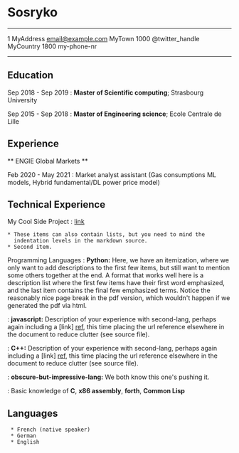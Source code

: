 Sosryko
============

-------------------     ----------------------------
1 MyAddress                        email@example.com
MyTown 1000                          @twitter_handle
MyCountry                           1800 my-phone-nr
-------------------     ----------------------------

Education
---------

Sep 2018 - Sep 2019
:   **Master of Scientific computing**; Strasbourg University

Sep 2015 - Sep 2018
:   **Master of Engineering science**; Ecole Centrale de Lille

Experience
----------

** ENGIE Global Markets **

Feb 2020 - May 2021
:   Market analyst assistant (Gas consumptions ML models, Hybrid fundamental/DL power price model)


Technical Experience
--------------------

My Cool Side Project
:   [link](https://plattform.lothringer-platt.eu)

    * These items can also contain lists, but you need to mind the
      indentation levels in the markdown source.
    * Second item.

Programming Languages
:   **Python:** Here, we have an itemization, where we only want
    to add descriptions to the first few items, but still want to
    mention some others together at the end. A format that works well
    here is a description list where the first few items have their
    first word emphasized, and the last item contains the final few
    emphasized terms. Notice the reasonably nice page break in the pdf
    version, which wouldn't happen if we generated the pdf via html.

:   **javascript:** Description of your experience with second-lang,
    perhaps again including a [link] [ref], this time placing the url
    reference elsewhere in the document to reduce clutter (see source
    file). 
    
:   **C++:** Description of your experience with second-lang,
    perhaps again including a [link] [ref], this time placing the url
    reference elsewhere in the document to reduce clutter (see source
    file). 

:   **obscure-but-impressive-lang:** We both know this one's pushing
    it.

:   Basic knowledge of **C**, **x86 assembly**, **forth**, **Common Lisp**

[ref]: https://github.com/githubuser/superlongprojectname

Languages
----------------------------------------

     * French (native speaker)
     * German
     * English
